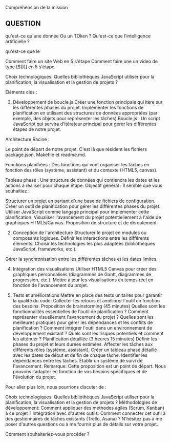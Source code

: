 Compréhension de la mission
## QUESTION 
 qu'est-ce qu'une <meta/> donnée Ou un TOken ?
 Qu'est-ce que l'intelligence artificielle ?

 qu'est-ce que le

 Comment faire un site Web en 5 s'étape
 Comment faire une un video de type [$())] en 5 s'étape

 Choix technologiques: Quelles bibliothèques JavaScript utiliser pour la planification, la visualisation et la gestion de projets ?





Éléments clés :

3. Développement de boucle.js
Créer une fonction principale qui itère sur les différentes phases du projet.
Implémenter les fonctions de planification en utilisant des structures de données appropriées (par exemple, des objets pour représenter les tâches).Boucle.js : Un script JavaScript qui servira d'itérateur principal pour gérer les différentes étapes de notre projet.


Architecture Racine : 

Le point de départ de notre projet. C'est là que résident les fichiers package.json, Makefile et readme.md.

Fonctions planifiées : Des fonctions qui vont organiser les tâches en fonction des rôles (système, assistant) et du contexte (HTML5, canvas).


Tableau phasé : Une structure de données qui contiendra les dates et les actions à réaliser pour chaque étape.
Objectif général :
Il semble que vous souhaitiez :

Structurer un projet en partant d'une base de fichiers de configuration.
Créer un outil de planification pour gérer les différentes phases du projet.
Utiliser JavaScript comme langage principal pour implémenter cette planification.
Visualiser l'avancement du projet potentiellement à l'aide de graphiques HTML5/Canvas.
Proposition de structure et de déroulement



2. Conception de l'architecture
Structurer le projet en modules ou composants logiques.
Définir les interactions entre les différents éléments.
Choisir les technologies les plus adaptées (bibliothèques JavaScript, frameworks, etc.).



Gérer la synchronisation entre les différentes tâches et les dates limites.


4. Intégration des visualisations
Utiliser HTML5 Canvas pour créer des graphiques personnalisés (diagrammes de Gantt, diagrammes de progression, etc.).
Mettre à jour les visualisations en temps réel en fonction de l'avancement du projet.


5. Tests et améliorations
Mettre en place des tests unitaires pour garantir la qualité du code.
Collecter les retours et améliorer l'outil en fonction des besoins.
Proposition de brainstorming (45 minutes)
Quelles sont les fonctionnalités essentielles de l'outil de planification ?
Comment représenter visuellement l'avancement du projet ?
Quelles sont les meilleures pratiques pour gérer les dépendances et les conflits de planification ?
Comment intégrer l'outil dans un environnement de développement existant ?
Quels sont les risques potentiels et comment les atténuer ?
Planification détaillée (3 heures 15 minutes)
Définir les phases du projet et leurs durées estimées.
Affecter les tâches aux différents rôles (système, assistant).
Créer un tableau phasé détaillé avec les dates de début et de fin de chaque tâche.
Identifier les dépendances entre les tâches.
Établir un système de suivi de l'avancement.
Remarque: Cette proposition est un point de départ. Nous pouvons l'adapter en fonction de vos besoins spécifiques et de l'évolution du projet.

Pour aller plus loin, nous pourrions discuter de :

Choix technologiques: Quelles bibliothèques JavaScript utiliser pour la planification, la visualisation et la gestion de projets ?
Méthodologies de développement: Comment appliquer des méthodes agiles (Scrum, Kanban) à ce projet ?
Intégration avec d'autres outils: Comment connecter cet outil à des gestionnaires de tâches existants (Trello, Asana) ?
N'hésitez pas à me poser d'autres questions ou à me fournir plus de détails sur votre projet.

Comment souhaiteriez-vous procéder ?
